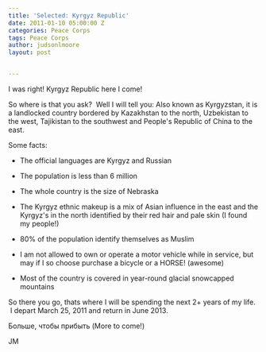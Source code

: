 ```yaml
---
title: 'Selected: Kyrgyz Republic'
date: 2011-01-10 05:00:00 Z
categories: Peace Corps
tags: Peace Corps
author: judsonlmoore
layout: post


---
```


I was right! Kyrgyz Republic here I come!

So where is that you ask?  Well I will tell you: Also known as Kyrgyzstan, it is a landlocked country bordered by Kazakhstan to the north, Uzbekistan to the west, Tajikistan to the southwest and People's Republic of China to the east.

Some facts:

- The official languages are Kyrgyz and Russian

* The population is less than 6 million

- The whole country is the size of Nebraska

* The Kyrgyz ethnic makeup is a mix of Asian influence in the east and the Kyrgyz's in the north identified by their red hair and pale skin (I found my people!)

- 80% of the population identify themselves as Muslim

* I am not allowed to own or operate a motor vehicle while in service, but may if I so choose purchase a bicycle or a HORSE! (awesome)

- Most of the country is covered in year-round glacial snowcapped mountains

So there you go, thats where I will be spending the next 2+ years of my life.  I depart March 25, 2011 and return in June 2013.

Больше, чтобы прибыть (More to come!)

JM
